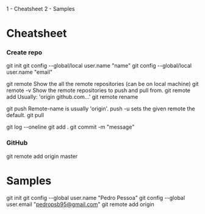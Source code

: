 1 - Cheatsheet
2 - Samples

# Cheatsheet

### Create repo

git init <repo>
git config --global/local user.name "name"
git config --global/local user.name "email"

git remote
    Show the all the remote repositories (can be on local machine)
git remote -v
    Show the remote repositories to push and pull from.
git remote add <destination> <link>
    Usually: 'origin github.com...'
git remote rename <nome> <nome-2>

git push <remote-name> <local-branch-to-push>
    Remote-name is usually 'origin'. push -u sets the given remote the default.
git pull <remote-name> <remote-branch-to-push>

git log --oneline
git add .
git commit -m "message"

### GitHub

git remote add origin master

# Samples
git init
git config --global user.name "Pedro Pessoa"
git config --global user.email "pedropsb95@gmail.com"
git remote add origin